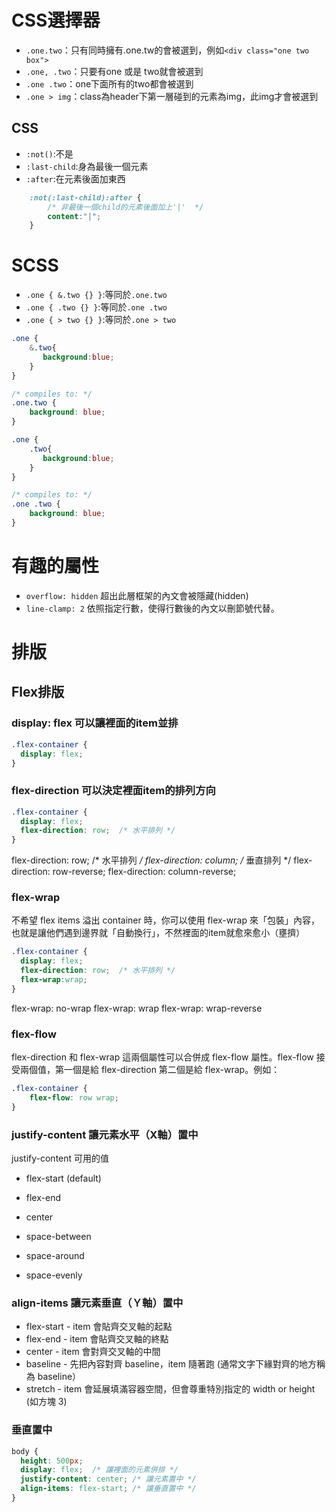 
# CSS選擇器

- `.one.two`：只有同時擁有.one.tw的會被選到，例如`<div class="one two box">`
- `.one, .two`：只要有one 或是 two就會被選到
- `.one .two`：one下面所有的two都會被選到
- `.one > img`：class為header下第一層碰到的元素為img，此img才會被選到

## CSS

- `:not()`:不是
- `:last-child`:身為最後一個元素
- `:after`:在元素後面加東西

```css
    :not(:last-child):after {    
        /* 非最後一個child的元素後面加上'|'  */
        content:"|";
    }
```

# SCSS

- `.one { &.two {} }`:等同於`.one.two`
- `.one { .two {} }`:等同於`.one .two`
- `.one { > two {} }`:等同於`.one > two`

```css
.one {
    &.two{
       background:blue;
    }
}

/* compiles to: */
.one.two {
    background: blue;
}
```


```css
.one {
    .two{
       background:blue;
    }
}

/* compiles to: */
.one .two {
    background: blue;
}
```

# 有趣的屬性

- `overflow: hidden`  超出此層框架的內文會被隱藏(hidden)
- `line-clamp: 2` 依照指定行數，使得行數後的內文以刪節號代替。

# 排版

## Flex排版

###  display: flex 可以讓裡面的item並排

```css
.flex-container {
  display: flex;
}
```

### flex-direction 可以決定裡面item的排列方向

```css
.flex-container {
  display: flex;
  flex-direction: row;  /* 水平排列 */
}
```

flex-direction: row;  /* 水平排列 */
flex-direction: column;  /* 垂直排列 */
flex-direction: row-reverse;
flex-direction: column-reverse;

### flex-wrap

不希望 flex items 溢出 container 時，你可以使用 flex-wrap 來「包裝」內容，也就是讓他們遇到邊界就「自動換行」，不然裡面的item就愈來愈小（壅擠）

```css
.flex-container {
  display: flex;
  flex-direction: row;  /* 水平排列 */
  flex-wrap:wrap;
}
```

flex-wrap: no-wrap
flex-wrap: wrap
flex-wrap: wrap-reverse

### flex-flow

flex-direction 和 flex-wrap 這兩個屬性可以合併成 flex-flow 屬性。flex-flow 接受兩個值，第一個是給 flex-direction 第二個是給 flex-wrap。例如：


```css
.flex-container {
    flex-flow: row wrap;
}
```

### justify-content  讓元素水平（X軸）置中

justify-content 可用的值

- flex-start (default)
- flex-end
- center

- space-between
- space-around
- space-evenly

### align-items  讓元素垂直（Ｙ軸）置中

- flex-start - item 會貼齊交叉軸的起點
- flex-end - item 會貼齊交叉軸的終點
- center - item 會對齊交叉軸的中間
- baseline - 先把內容對齊 baseline，item 隨著跑 (通常文字下緣對齊的地方稱為 baseline）
- stretch - item 會延展填滿容器空間，但會尊重特別指定的 width or height (如方塊 3)

### 垂直置中

```css
body {
  height: 500px;
  display: flex;  /* 讓裡面的元素併排 */
  justify-content: center; /* 讓元素置中 */
  align-items: flex-start; /* 讓垂直置中 */
}
```